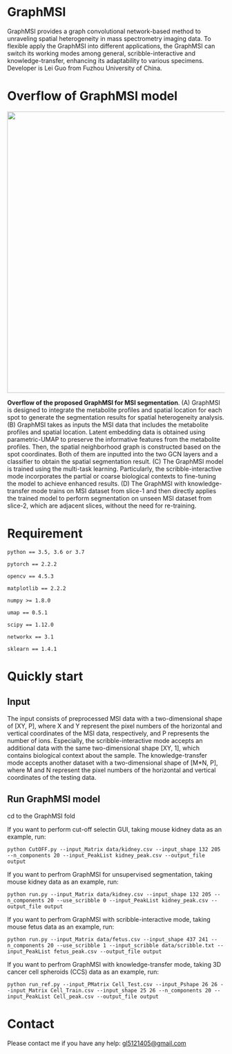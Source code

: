 # GraphMSI

GraphMSI provides a graph convolutional network-based method to unraveling spatial heterogeneity in mass spectrometry imaging data. 
To flexible apply the GraphMSI into different applications, the GraphMSI can switch its working modes among general, scribble-interactive and knowledge-transfer, enhancing its adaptability to various specimens. 
Developer is Lei Guo from Fuzhou University of China.

# Overflow of GraphMSI model

<div align=center>
<img src="https://github.com/user-attachments/assets/efb1c3d8-8ae4-4719-b650-994db1a63c72" width="650" height="650" /><br/>
</div>

__Overflow of the proposed GraphMSI for MSI segmentation__. (A) GraphMSI is designed to integrate the metabolite profiles and spatial location for each spot to generate the segmentation results for spatial heterogeneity analysis. 
(B) GraphMSI takes as inputs the MSI data that includes the metabolite profiles and spatial location. Latent embedding data is obtained using parametric-UMAP to preserve the informative features from the metabolite profiles. 
Then, the spatial neighborhood graph is constructed based on the spot coordinates. Both of them are inputted into the two GCN layers and a classifier to obtain the spatial segmentation result. 
(C) The GraphMSI model is trained using the multi-task learning. Particularly, the scribble-interactive mode incorporates the partial or coarse biological contexts to fine-tuning the model to achieve enhanced results. 
(D) The GraphMSI with knowledge-transfer mode trains on MSI dataset from slice-1 and then directly applies the trained model to perform segmentation on unseen MSI dataset from slice-2, which are adjacent slices, without the need for re-training.

# Requirement

    python == 3.5, 3.6 or 3.7
    
    pytorch == 2.2.2
    
    opencv == 4.5.3
    
    matplotlib == 2.2.2

    numpy >= 1.8.0
    
    umap == 0.5.1

    scipy == 1.12.0

    networkx == 3.1

    sklearn == 1.4.1
    
# Quickly start

## Input
The input consists of preprocessed MSI data with a two-dimensional shape of [XY, P], where X and Y represent the pixel numbers of the horizontal and vertical coordinates of the MSI data, respectively, and P represents the number of ions. Especially, the scribble-interactive mode accepts an additional data with the same two-dimensional shape [XY, 1], which contains biological context about the sample. The knowledge-transfer mode accepts another dataset with a two-dimensional shape of [M*N, P], where M and N represent the pixel numbers of the horizontal and vertical coordinates of the testing data.

## Run GraphMSI model

cd to the GraphMSI fold

If you want to perform cut-off selectin GUI, taking mouse kidney data as an example, run:

    python CutOFF.py --input_Matrix data/kidney.csv --input_shape 132 205 --n_components 20 --input_PeakList kidney_peak.csv --output_file output

If you want to perfrom GraphMSI for unsupervised segmentation, taking mouse kidney data as an example, run:

    python run.py --input_Matrix data/kidney.csv --input_shape 132 205 --n_components 20 --use_scribble 0 --input_PeakList kidney_peak.csv --output_file output

If you want to perfrom GraphMSI with scribble-interactive mode, taking mouse fetus data as an example, run:

    python run.py --input_Matrix data/fetus.csv --input_shape 437 241 --n_components 20 --use_scribble 1 --input_scribble data/scribble.txt --input_PeakList fetus_peak.csv --output_file output

If you want to perfrom GraphMSI with knowledge-transfer mode, taking 3D cancer cell spheroids (CCS) data as an example, run:

    python run_ref.py --input_PMatrix Cell_Test.csv --input_Pshape 26 26 --input_Matrix Cell_Train.csv --input_shape 25 26 --n_components 20 --input_PeakList Cell_peak.csv --output_file output
    
# Contact

Please contact me if you have any help: gl5121405@gmail.com
